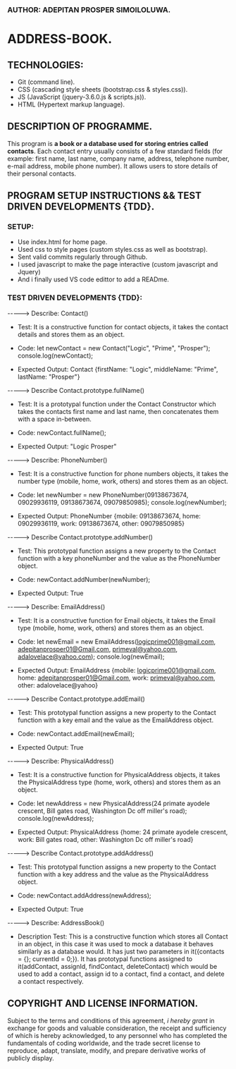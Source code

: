 ### AUTHOR: ADEPITAN PROSPER SIMOILOLUWA.

# ADDRESS-BOOK.

## TECHNOLOGIES:
* Git (command line).
* CSS (cascading style sheets (bootstrap.css & styles.css)).
* JS  (JavaScript (jquery-3.6.0.js & scripts.js)).
* HTML (Hypertext markup language).


## DESCRIPTION OF PROGRAMME.

This program is **a book or a database used for storing entries called contacts**. Each contact entry usually consists of a few standard fields (for example: first name, last name, company name, address, telephone number, e-mail address, mobile phone number). It allows users to store details of their personal contacts.

## PROGRAM SETUP INSTRUCTIONS && TEST DRIVEN DEVELOPMENTS {TDD}.

### SETUP:

- Use index.html for home page.
- Used css to style pages (custom styles.css as well as bootstrap).
- Sent valid commits regularly through Github.
- I used javascript to make the page interactive (custom javascript and Jquery)
- And i finally used VS code edittor to add a READme.

### TEST DRIVEN DEVELOPMENTS {TDD}:

-----> Describe: Contact()

* Test: It is a constructive function for contact objects, it takes the contact details and stores them as an object.

* Code: let newContact = new Contact("Logic", "Prime", "Prosper");  console.log(newContact);

* Expected Output: Contact {firstName: "Logic", middleName: "Prime", lastName: "Prosper"}

-----> Describe Contact.prototype.fullName()

* Test: It is a prototypal function under the Contact Constructor which takes the contacts first name and last name, then concatenates them with a space in-between.

* Code: newContact.fullName();

* Expected Output: "Logic Prosper"

-----> Describe: PhoneNumber()

* Test: It is a constructive function for phone numbers objects, it takes the number type (mobile, home, work, others) and stores them as an object.

* Code: let newNumber = new PhoneNumber(09138673674, 09029936119, 09138673674, 09079850985); console.log(newNumber);

* Expected Output: PhoneNumber {mobile: 09138673674, home: 09029936119, work: 09138673674, other: 09079850985}


-----> Describe Contact.prototype.addNumber()

* Test: This prototypal function assigns a new property to the Contact function with a key phoneNumber and the value as the PhoneNumber object.

* Code: newContact.addNumber(newNumber);

* Expected Output: True

-----> Describe: EmailAddress()

* Test: It is a constructive function for Email objects, it takes the Email type (mobile, home, work, others) and stores them as an object.

* Code: let newEmail = new EmailAddress(logicprime001@gmail.com, adepitanprosper01@Gmail.com, primeval@yahoo.com, adalovelace@yahoo.com); console.log(newEmail);

* Expected Output: EmailAddress {mobile: logicprime001@gmail.com, home: adepitanprosper01@Gmail.com, work: primeval@yahoo.com, other: adalovelace@yahoo}

-----> Describe Contact.prototype.addEmail()

* Test: This prototypal function assigns a new property to the Contact function with a key email and the value as the EmailAddress object.

* Code: newContact.addEmail(newEmail);

* Expected Output: True

-----> Describe: PhysicalAddress()

* Test: It is a constructive function for PhysicalAddress objects, it takes the PhysicalAddress type (home, work, others) and stores them as an object.

* Code: let newAddress = new PhysicalAddress(24 primate ayodele crescent, Bill gates road, Washington Dc off miller's road); console.log(newAddress);

* Expected Output: PhysicalAddress {home: 24 primate ayodele crescent, work: Bill gates road, other: Washington Dc off miller's road}

-----> Describe Contact.prototype.addAddress()

* Test: This prototypal function assigns a new property to the Contact function with a key address and the value as the PhysicalAddress object.

* Code: newContact.addAddress(newAddress);

* Expected Output: True

-----> Describe: AddressBook()

* Description Test: This is a constructive function which stores all Contact in an object, in this case it was used to mock a database it behaves similarly as a database would. It has just two parameters in it({contacts = {}; currentId = 0;}).  It has prototypal functions assigned to it(addContact, assignId, findContact, deleteContact) which would be used to add a contact, assign id to a contact, find a contact, and delete a contact respectively.

## COPYRIGHT AND LICENSE INFORMATION.

Subject to the terms and conditions of this agreement, _i hereby grant_ in exchange for goods and valuable consideration, the receipt and sufficiency of which is hereby acknowledged, to any personnel who has completed the fundamentals of coding worldwide, and the trade secret license to reproduce, adapt, translate, modify, and prepare derivative works of publicly display.



